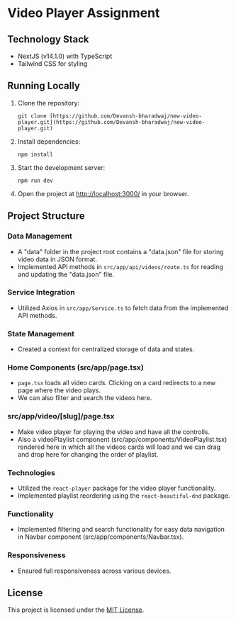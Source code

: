 <!-- This is a [Next.js](https://nextjs.org/) project bootstrapped with [`create-next-app`](https://github.com/vercel/next.js/tree/canary/packages/create-next-app).

## Getting Started

First, run the development server:

```bash
npm run dev
# or
yarn dev
# or
pnpm dev
# or
bun dev
```

Open [http://localhost:3000](http://localhost:3000) with your browser to see the result.

You can start editing the page by modifying `app/page.tsx`. The page auto-updates as you edit the file.

This project uses [`next/font`](https://nextjs.org/docs/basic-features/font-optimization) to automatically optimize and load Inter, a custom Google Font.

## Learn More

To learn more about Next.js, take a look at the following resources:

- [Next.js Documentation](https://nextjs.org/docs) - learn about Next.js features and API.
- [Learn Next.js](https://nextjs.org/learn) - an interactive Next.js tutorial.

You can check out [the Next.js GitHub repository](https://github.com/vercel/next.js/) - your feedback and contributions are welcome!

## Deploy on Vercel

The easiest way to deploy your Next.js app is to use the [Vercel Platform](https://vercel.com/new?utm_medium=default-template&filter=next.js&utm_source=create-next-app&utm_campaign=create-next-app-readme) from the creators of Next.js.

Check out our [Next.js deployment documentation](https://nextjs.org/docs/deployment) for more details. -->

# Video Player Assignment

## Technology Stack
- NextJS (v14.1.0) with TypeScript
- Tailwind CSS for styling

## Running Locally
1. Clone the repository:
    ```
    git clone [https://github.com/Devansh-bharadwaj/new-video-player.git](https://github.com/Devansh-bharadwaj/new-video-player.git)
    ```
2. Install dependencies:
    ```
    npm install
    ```
3. Start the development server:
    ```
    npm run dev
    ```
4. Open the project at [http://localhost:3000/](http://localhost:3000/) in your browser.

## Project Structure

### Data Management
- A "data" folder in the project root contains a "data.json" file for storing video data in JSON format.
- Implemented API methods in `src/app/api/videos/route.ts` for reading and updating the "data.json" file.

### Service Integration
- Utilized Axios in `src/app/Service.ts` to fetch data from the implemented API methods.

### State Management
- Created a context for centralized storage of data and states.

### Home Components (src/app/page.tsx)
- `page.tsx` loads all video cards. Clicking on a card redirects to a new page where the video plays.
- We can also filter and search the videos here.

### src/app/video/[slug]/page.tsx 
- Make video player for playing the video and have all the controlls.
- Also a videoPlaylist component (src/app/components/VideoPlaylist.tsx) rendered here in which all the videos cards will load and we can drag and drop here for changing the order of playlist.

### Technologies
- Utilized the `react-player` package for the video player functionality.
- Implemented playlist reordering using the `react-beautiful-dnd` package.

### Functionality
- Implemented filtering and search functionality for easy data navigation in Navbar component (src/app/components/Navbar.tsx).

### Responsiveness
- Ensured full responsiveness across various devices.


## License
This project is licensed under the [MIT License](LICENSE).

